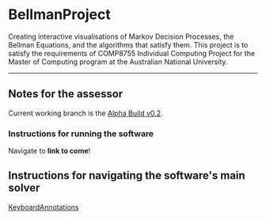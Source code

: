 # BellmanProject
Creating interactive visualisations of Markov Decision Processes, the Bellman Equations, and the algorithms that satisfy them. This project is to satisfy the requirements
of COMP8755 Individual Computing Project for the Master of Computing program at the Australian National University.

---
## Notes for the assessor

Current working branch is the [Alpha Build v0.2](https://github.com/crh82/BellmanProject/tree/AlphaBuildv02).

### Instructions for running the software
Navigate to **link to come**!

## Instructions for navigating the software's main solver
[KeyboardAnnotations](https://user-images.githubusercontent.com/103348212/197325505-adecfe79-1b6e-4fe7-a5f3-5d9cc6b5b9ad.png)
